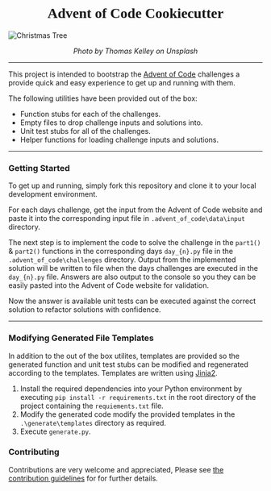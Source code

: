 <link href="https://fonts.googleapis.com/css?family=Mountains+of+Christmas&display=swap" rel="stylesheet">

<h1 style="text-align: center; font-family: 'Mountains of Christmas', cursive;"><b>Advent of Code Cookiecutter</b></h1>


![Christmas Tree](https://images.unsplash.com/photo-1482289141412-c3c400927db2?ixlib=rb-1.2.1&ixid=eyJhcHBfaWQiOjEyMDd9&auto=format&fit=crop&w=2287&q=80)
<p style="text-align: center"><em>Photo by Thomas Kelley on Unsplash</em></p>

-----------

This project is intended to bootstrap the <a href="https://adventofcode.com/">Advent of Code</a> challenges a provide quick and easy experience to get up and running with them.

The following utilities have been provided out of the box:

- Function stubs for each of the challenges.
- Empty files to drop challenge inputs and solutions into.
- Unit test stubs for all of the challenges.
- Helper functions for loading challenge inputs and solutions.

--------

### Getting Started
To get up and running, simply fork this repository and clone it to your local development environment.

For each days challenge, get the input from the Advent of Code website and paste it into the corresponding input file in `.advent_of_code\data\input` directory.

The next step is to implement the code to solve the challenge in the `part1()` & `part2()` functions in the corresponding days `day_{n}.py` file in the `.advent_of_code\challenges` directory. Output from the implemented solution will be written to file when the days challenges are executed in the `day_{n}.py` file. Answers are also output to the console so you they can be easily pasted into the Advent of Code website for validation.

Now the answer is available unit tests can be executed against the correct solution to refactor solutions with confidence.

---------

### Modifying Generated File Templates

In addition to the out of the box utilites, templates are provided so the generated function and unit test stubs can be modified and regenerated according to the templates. Templates are written using [Jinja2](https://jinja.palletsprojects.com/en/2.10.x/).

1. Install the required dependencies into your Python environment by executing `pip install -r requirements.txt` in the root directory of the project containing the `requiements.txt` file. 
2. Modify the generated code modify the provided templates in the `.\generate\templates` directory as required.
4. Execute `generate.py`.

### Contributing

Contributions are very welcome and appreciated, Please see [the contribution guidelines](CONTRIBUTING.md) for for further details.